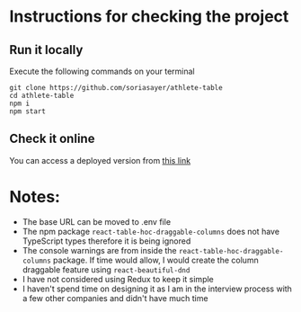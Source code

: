 # Instructions for checking the project

## Run it locally
Execute the following commands on your terminal
```
git clone https://github.com/soriasayer/athlete-table
cd athlete-table
npm i
npm start
```

## Check it online
You can access a deployed version from [this link](athlete-table.surge.sh)

# Notes: 
* The base URL can be moved to .env file
* The npm package `react-table-hoc-draggable-columns` does not have TypeScript types therefore it is being ignored 
* The console warnings are from inside the `react-table-hoc-draggable-columns` package. If time would allow, I would create the column draggable feature using `react-beautiful-dnd`
* I have not considered using Redux to keep it simple
* I haven't spend time on designing it as I am in the interview process with a few other companies and didn't have much time
